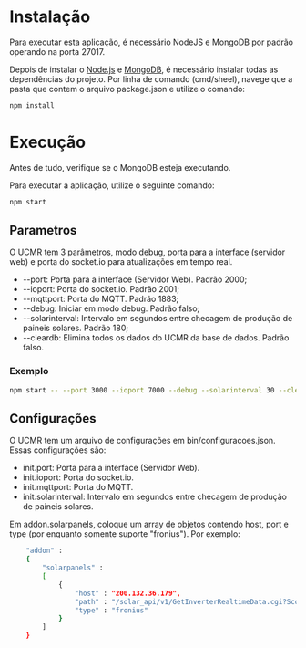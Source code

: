 # Instalação

Para executar esta aplicação, é necessário NodeJS e MongoDB por padrão operando na porta 27017.

Depois de instalar o [Node.js](https://nodejs.org/en/) e [MongoDB](https://www.mongodb.com/), é necessário instalar todas as dependências do projeto. Por linha de comando (cmd/sheel), navege que a pasta que contem o arquivo package.json e utilize o comando:

```sh 
npm install
```

# Execução

Antes de tudo, verifique se o MongoDB esteja executando.

Para executar a aplicação, utilize o seguinte comando:

```sh 
npm start 
``` 

## Parametros

O UCMR tem 3 parâmetros, modo debug, porta para a interface (servidor web) e porta do socket.io para atualizações em tempo real.

 - --port: Porta para a interface (Servidor Web). Padrão 2000;
 - --ioport: Porta do socket.io. Padrão 2001;
 - --mqttport: Porta do MQTT. Padrão 1883;
 - --debug: Iniciar em modo debug. Padrão falso;
 - --solarinterval: Intervalo em segundos entre checagem de produção de paineis solares. Padrão 180;
 - --cleardb: Elimina todos os dados do UCMR da base de dados. Padrão falso.

### Exemplo

```sh 
npm start -- --port 3000 --ioport 7000 --debug --solarinterval 30 --cleardb --mqttport 5000
``` 

## Configurações 

O UCMR tem um arquivo de configurações em bin/configuracoes.json. Essas configurações são:

 - init.port: Porta para a interface (Servidor Web).
 - init.ioport: Porta do socket.io.
 - init.mqttport: Porta do MQTT.
 - init.solarinterval: Intervalo em segundos entre checagem de produção de paineis solares.

Em addon.solarpanels, coloque um array de objetos contendo host, port e type (por enquanto somente suporte "fronius"). Por exemplo:

```sh 
    "addon" :
    {
        "solarpanels" :
        [
            {
                "host" : "200.132.36.179",
                "path" : "/solar_api/v1/GetInverterRealtimeData.cgi?Scope=Device&DeviceId=1&DataCollection=CommonInverterData",
                "type" : "fronius"
            }   
        ]
    }
```